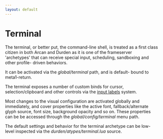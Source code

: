 ```yaml
---
layout: default
---
```


# Terminal
The terminal, or better put, the command-line shell, is treated as a first
class citizen in both Arcan and Durden as it is one of the frameserver
'archetypes' that can receive special input, scheduling, sandboxing and
other profile- driven behaviors.

It can be activated via the <i>global/terminal</i> path, and is default-
bound to meta1-return.

The terminal exposes a number of custom binds for cursor, selection/clipboard
and other controls via the [input labels](input) system.

Most changes to the visual configuration are activated globally and immediately,
and cover properties like the active font, fallback/alternate glyph source,
font size, background opacity and so on. These properties can be be accessed
through the <i>global/config/terminal</i> menu path.

The default settings and behavior for the terminal archetype can be low-level
inspected via the <i>durden/atypes/terminal.lua</i> source.
